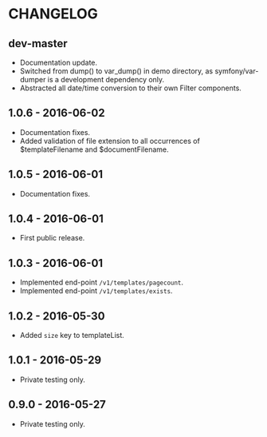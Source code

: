 # CHANGELOG

## dev-master

* Documentation update.
* Switched from dump() to var_dump() in demo directory, as symfony/var-dumper is a development dependency only.
* Abstracted all date/time conversion to their own Filter components.

## 1.0.6 - 2016-06-02

* Documentation fixes.
* Added validation of file extension to all occurrences of $templateFilename and $documentFilename.

## 1.0.5 - 2016-06-01

* Documentation fixes.

## 1.0.4 - 2016-06-01

* First public release.

## 1.0.3 - 2016-06-01

* Implemented end-point `/v1/templates/pagecount`.
* Implemented end-point `/v1/templates/exists`.
  
## 1.0.2 - 2016-05-30

* Added `size` key to templateList.

## 1.0.1 - 2016-05-29

* Private testing only.

## 0.9.0 - 2016-05-27

* Private testing only.

